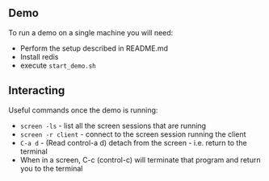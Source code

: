 
## Demo

To run a demo on a single machine you will need:

* Perform the setup described in README.md
* Install redis
* execute `start_demo.sh`

## Interacting

Useful commands once the demo is running:

* `screen -ls` - list all the screen sessions that are running
* `screen -r client` - connect to the screen session running the client
* `C-a d` - (Read control-a d) detach from the screen - i.e. return to the terminal
* When in a screen, C-c (control-c) will terminate that program and return you to the terminal



